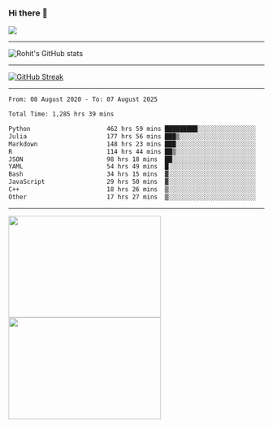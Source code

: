 ### Hi there 👋

 ![](https://komarev.com/ghpvc/?username=RohitRathore1&color=blueviolet)

<hr/>

![Rohit's GitHub stats](https://github-readme-stats.vercel.app/api?username=RohitRathore1&show_icons=true&theme=transparent)

<hr/>

[![GitHub Streak](http://github-readme-streak-stats.herokuapp.com?user=RohitRathore1&theme=dark&mode=weekly)](https://git.io/streak-stats)

<hr/>

<!--START_SECTION:waka-->

```txt
From: 08 August 2020 - To: 07 August 2025

Total Time: 1,285 hrs 39 mins

Python                     462 hrs 59 mins █████████░░░░░░░░░░░░░░░░   36.01 %
Julia                      177 hrs 56 mins ███▒░░░░░░░░░░░░░░░░░░░░░   13.84 %
Markdown                   148 hrs 23 mins ███░░░░░░░░░░░░░░░░░░░░░░   11.54 %
R                          114 hrs 44 mins ██▒░░░░░░░░░░░░░░░░░░░░░░   08.92 %
JSON                       98 hrs 18 mins  ██░░░░░░░░░░░░░░░░░░░░░░░   07.65 %
YAML                       54 hrs 49 mins  █░░░░░░░░░░░░░░░░░░░░░░░░   04.26 %
Bash                       34 hrs 15 mins  ▓░░░░░░░░░░░░░░░░░░░░░░░░   02.66 %
JavaScript                 29 hrs 50 mins  ▓░░░░░░░░░░░░░░░░░░░░░░░░   02.32 %
C++                        18 hrs 26 mins  ▒░░░░░░░░░░░░░░░░░░░░░░░░   01.43 %
Other                      17 hrs 27 mins  ▒░░░░░░░░░░░░░░░░░░░░░░░░   01.36 %
```

<!--END_SECTION:waka-->

<hr/>

<p>
  <img src="https://wakatime.com/share/@TeAmp0is0N/3935ee43-08a3-493e-8b95-60c1f9204b15.svg" width="300" height="200">
  <img src="https://wakatime.com/share/@TeAmp0is0N/8717aacc-7340-44e0-abb1-987dc9823fcd.svg" width="300" height="200">
</p>




